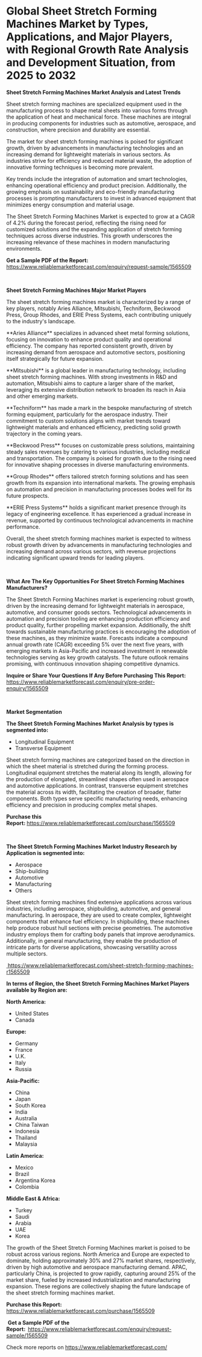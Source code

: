 <p><h1>Global Sheet Stretch Forming Machines Market by Types, Applications, and Major Players, with Regional Growth Rate Analysis and Development Situation, from 2025 to 2032</h1></p><p><strong>Sheet Stretch Forming Machines Market Analysis and Latest Trends</strong></p>
<p><p>Sheet stretch forming machines are specialized equipment used in the manufacturing process to shape metal sheets into various forms through the application of heat and mechanical force. These machines are integral in producing components for industries such as automotive, aerospace, and construction, where precision and durability are essential. </p><p>The market for sheet stretch forming machines is poised for significant growth, driven by advancements in manufacturing technologies and an increasing demand for lightweight materials in various sectors. As industries strive for efficiency and reduced material waste, the adoption of innovative forming techniques is becoming more prevalent. </p><p>Key trends include the integration of automation and smart technologies, enhancing operational efficiency and product precision. Additionally, the growing emphasis on sustainability and eco-friendly manufacturing processes is prompting manufacturers to invest in advanced equipment that minimizes energy consumption and material usage. </p><p>The Sheet Stretch Forming Machines Market is expected to grow at a CAGR of 4.2% during the forecast period, reflecting the rising need for customized solutions and the expanding application of stretch forming techniques across diverse industries. This growth underscores the increasing relevance of these machines in modern manufacturing environments.</p></p>
<p><strong>Get a Sample PDF of the Report:&nbsp;</strong> <a href="https://www.reliablemarketforecast.com/enquiry/request-sample/1565509?utm_campaign=1720&utm_medium=2&utm_source=Github&utm_content=ia&utm_term=16022025&utm_id=sheet-stretch-forming-machines">https://www.reliablemarketforecast.com/enquiry/request-sample/1565509</a></p>
<p>&nbsp;</p>
<p><strong>Sheet Stretch Forming Machines Major Market Players</strong></p>
<p><p>The sheet stretch forming machines market is characterized by a range of key players, notably Aries Alliance, Mitsubishi, Techniform, Beckwood Press, Group Rhodes, and ERIE Press Systems, each contributing uniquely to the industry's landscape.</p><p>**Aries Alliance** specializes in advanced sheet metal forming solutions, focusing on innovation to enhance product quality and operational efficiency. The company has reported consistent growth, driven by increasing demand from aerospace and automotive sectors, positioning itself strategically for future expansion.</p><p>**Mitsubishi** is a global leader in manufacturing technology, including sheet stretch forming machines. With strong investments in R&D and automation, Mitsubishi aims to capture a larger share of the market, leveraging its extensive distribution network to broaden its reach in Asia and other emerging markets.</p><p>**Techniform** has made a mark in the bespoke manufacturing of stretch forming equipment, particularly for the aerospace industry. Their commitment to custom solutions aligns with market trends toward lightweight materials and enhanced efficiency, predicting solid growth trajectory in the coming years.</p><p>**Beckwood Press** focuses on customizable press solutions, maintaining steady sales revenues by catering to various industries, including medical and transportation. The company is poised for growth due to the rising need for innovative shaping processes in diverse manufacturing environments.</p><p>**Group Rhodes** offers tailored stretch forming solutions and has seen growth from its expansion into international markets. The growing emphasis on automation and precision in manufacturing processes bodes well for its future prospects.</p><p>**ERIE Press Systems** holds a significant market presence through its legacy of engineering excellence. It has experienced a gradual increase in revenue, supported by continuous technological advancements in machine performance.</p><p>Overall, the sheet stretch forming machines market is expected to witness robust growth driven by advancements in manufacturing technologies and increasing demand across various sectors, with revenue projections indicating significant upward trends for leading players.</p></p>
<p>&nbsp;</p>
<p><strong>What Are The Key Opportunities For Sheet Stretch Forming Machines Manufacturers?</strong></p>
<p><p>The Sheet Stretch Forming Machines market is experiencing robust growth, driven by the increasing demand for lightweight materials in aerospace, automotive, and consumer goods sectors. Technological advancements in automation and precision tooling are enhancing production efficiency and product quality, further propelling market expansion. Additionally, the shift towards sustainable manufacturing practices is encouraging the adoption of these machines, as they minimize waste. Forecasts indicate a compound annual growth rate (CAGR) exceeding 5% over the next five years, with emerging markets in Asia-Pacific and increased investment in renewable technologies serving as key growth catalysts. The future outlook remains promising, with continuous innovation shaping competitive dynamics.</p></p>
<p><strong>Inquire or Share Your Questions If Any Before Purchasing This Report:</strong> <a href="https://www.reliablemarketforecast.com/enquiry/pre-order-enquiry/1565509?utm_campaign=1720&utm_medium=2&utm_source=Github&utm_content=ia&utm_term=16022025&utm_id=sheet-stretch-forming-machines">https://www.reliablemarketforecast.com/enquiry/pre-order-enquiry/1565509</a></p>
<p>&nbsp;</p>
<p><strong>Market Segmentation</strong></p>
<p><strong>The Sheet Stretch Forming Machines Market Analysis by types is segmented into:</strong></p>
<p><ul><li>Longitudinal Equipment</li><li>Transverse Equipment</li></ul></p>
<p><p>Sheet stretch forming machines are categorized based on the direction in which the sheet material is stretched during the forming process. Longitudinal equipment stretches the material along its length, allowing for the production of elongated, streamlined shapes often used in aerospace and automotive applications. In contrast, transverse equipment stretches the material across its width, facilitating the creation of broader, flatter components. Both types serve specific manufacturing needs, enhancing efficiency and precision in producing complex metal shapes.</p></p>
<p><strong>Purchase this Report:&nbsp;</strong><a href="https://www.reliablemarketforecast.com/purchase/1565509?utm_campaign=1720&utm_medium=2&utm_source=Github&utm_content=ia&utm_term=16022025&utm_id=sheet-stretch-forming-machines">https://www.reliablemarketforecast.com/purchase/1565509</a></p>
<p>&nbsp;</p>
<p><strong>The Sheet Stretch Forming Machines Market Industry Research by Application is segmented into:</strong></p>
<p><ul><li>Aerospace</li><li>Ship-building</li><li>Automotive</li><li>Manufacturing</li><li>Others</li></ul></p>
<p><p>Sheet stretch forming machines find extensive applications across various industries, including aerospace, shipbuilding, automotive, and general manufacturing. In aerospace, they are used to create complex, lightweight components that enhance fuel efficiency. In shipbuilding, these machines help produce robust hull sections with precise geometries. The automotive industry employs them for crafting body panels that improve aerodynamics. Additionally, in general manufacturing, they enable the production of intricate parts for diverse applications, showcasing versatility across multiple sectors.</p></p>
<p><a href="https://www.reliablemarketforecast.com/sheet-stretch-forming-machines-r1565509?utm_campaign=1720&utm_medium=2&utm_source=Github&utm_content=ia&utm_term=16022025&utm_id=sheet-stretch-forming-machines">&nbsp;https://www.reliablemarketforecast.com/sheet-stretch-forming-machines-r1565509</a></p>
<p><strong>In terms of Region, the Sheet Stretch Forming Machines Market Players available by Region are:</strong></p>
<p>
    <p> <strong> North America: </strong>
        <ul>
            <li>United States</li>
            <li>Canada</li>
        </ul>
        </p> 
    <p> <strong> Europe: </strong>
        <ul>
            <li>Germany</li>
            <li>France</li>
            <li>U.K.</li>
            <li>Italy</li>
            <li>Russia</li>
        </ul>
        </p> 
    <p> <strong> Asia-Pacific: </strong>
        <ul>
            <li>China</li>
            <li>Japan</li>
            <li>South Korea</li>
            <li>India</li>
            <li>Australia</li>
            <li>China Taiwan</li>
            <li>Indonesia</li>
            <li>Thailand</li>
            <li>Malaysia</li>
        </ul>
        </p> 
    <p> <strong> Latin America: </strong>
        <ul>
            <li>Mexico</li>
            <li>Brazil</li>
            <li>Argentina Korea</li>
            <li>Colombia</li>
        </ul>
        </p> 
    <p> <strong> Middle East & Africa: </strong>
        <ul>
            <li>Turkey</li>
            <li>Saudi</li>
            <li>Arabia</li>
            <li>UAE</li>
            <li>Korea</li>
        </ul>
    </p>
    </p>
<p><p>The growth of the Sheet Stretch Forming Machines market is poised to be robust across various regions. North America and Europe are expected to dominate, holding approximately 30% and 27% market shares, respectively, driven by high automotive and aerospace manufacturing demand. APAC, particularly China, is projected to grow rapidly, capturing around 25% of the market share, fueled by increased industrialization and manufacturing expansion. These regions are collectively shaping the future landscape of the sheet stretch forming machines market.</p></p>
<p><strong>Purchase this Report: </strong><a href="https://www.reliablemarketforecast.com/purchase/1565509?utm_campaign=1720&utm_medium=2&utm_source=Github&utm_content=ia&utm_term=16022025&utm_id=sheet-stretch-forming-machines">https://www.reliablemarketforecast.com/purchase/1565509</a></p>
<p>&nbsp;<strong>Get a Sample PDF of the Report:&nbsp;&nbsp;</strong><a href="https://www.reliablemarketforecast.com/enquiry/request-sample/1565509?utm_campaign=1720&utm_medium=2&utm_source=Github&utm_content=ia&utm_term=16022025&utm_id=sheet-stretch-forming-machines">https://www.reliablemarketforecast.com/enquiry/request-sample/1565509</a></p>
<p><strong></strong></p>
<p>Check more reports on <a href="https://www.reliablemarketforecast.com/?utm_campaign=1720&utm_medium=2&utm_source=Github&utm_content=ia&utm_term=16022025&utm_id=sheet-stretch-forming-machines">https://www.reliablemarketforecast.com/</a></p>